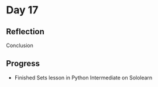 # Day 17
## Reflection


  Conclusion


## Progress
 - Finished Sets lesson in Python Intermediate on Sololearn
